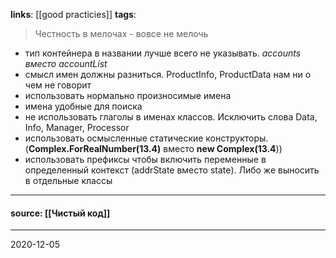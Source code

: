 **links**: [[good practicies]]
**tags**:

> Честность в мелочах - вовсе не мелочь 

- тип контейнера в названии лучше всего не указывать. *accounts вместо accountList*
- смысл имен должны разниться. ProductInfo, ProductData нам ни о чем не говорит
- использовать нормально произносимые имена
- имена удобные для поиска 
- не использовать глаголы в именах классов. Исключить слова Data, Info, Manager, Processor
- использовать осмысленные статические конструкторы. (**Сomplex.ForRealNumber(13.4)** вместо **new Complex(13.4**))
- использовать префиксы чтобы включить переменные в определенный контекст (addrState вместо state). Либо же выносить в отдельные классы 
---
#### source: [[Чистый код]]
---
2020-12-05
